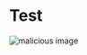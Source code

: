 # Test

![malicious image](https://raw.github.com/deepakguntoju/Test/blob/main/sns%2522onerror%253Dalert(1)%2522.png)
